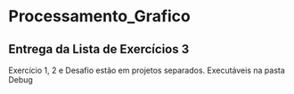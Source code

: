 # Processamento_Grafico

## Entrega da Lista de Exercícios 3

Exercício 1, 2 e Desafio estão em projetos separados.
Executáveis na pasta Debug
